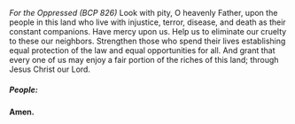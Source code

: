 _For the Oppressed (BCP 826)_
Look with pity, O heavenly Father, upon the people in this land who live with injustice, terror, disease, and death as their constant companions. Have mercy upon us. Help us to eliminate our cruelty to these our neighbors. Strengthen those who spend their lives establishing equal protection of the law and equal opportunities for all. And grant that every one of us may enjoy a fair portion of the riches of this land; through Jesus Christ our Lord.

##### **People:**
**Amen.**
